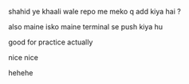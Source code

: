 

shahid ye khaali wale repo me meko q add kiya hai ?

also maine isko maine terminal se push kiya hu 

good for practice actually 

nice nice

hehehe
